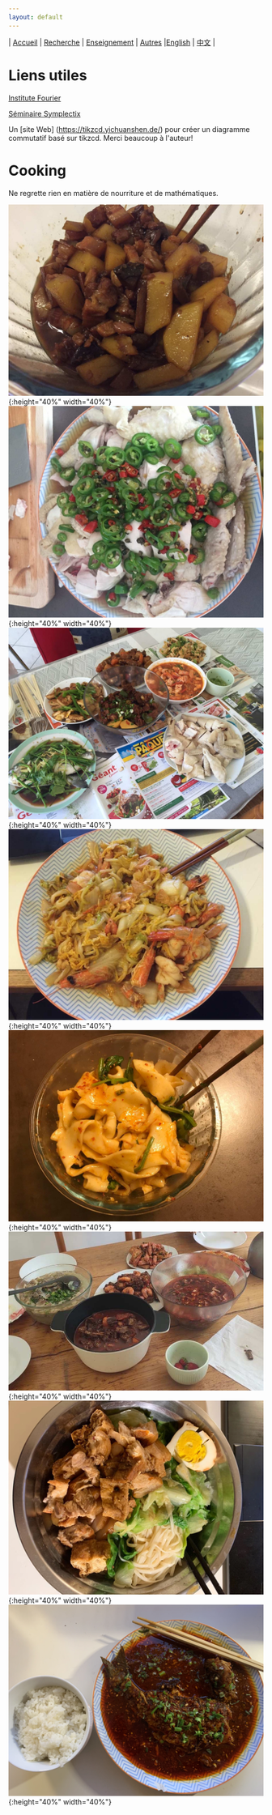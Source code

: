 ```yaml
---
layout: default
---
```



| [Accueil](index-fr.md)  | [Recherche](research-fr.md)    | [Enseignement](teaching-fr.md) | [Autres](others-fr.md)    |[English](others-en.md)              | [中文](others-ch.md) |

# Liens utiles

[Institute Fourier](https://www-fourier.ujf-grenoble.fr/)

[Séminaire Symplectix](http://symplectix.blogspot.com/)

Un [site Web] (https://tikzcd.yichuanshen.de/) pour créer un diagramme commutatif basé sur tikzcd. Merci beaucoup à l'auteur!

# Cooking

Ne regrette rien en matière de nourriture et de mathématiques.


![1](picture/1.png){:height="40%" width="40%"}![2](picture/2.png){:height="40%" width="40%"}
![3](picture/3.png){:height="40%" width="40%"}![4](picture/4.png){:height="40%" width="40%"}
![5](picture/5.png){:height="40%" width="40%"}![6](picture/6.png){:height="40%" width="40%"}
![7](picture/7.png){:height="40%" width="40%"}![8](picture/8.JPG){:height="40%" width="40%"}


<meta name="googlebot" content="noindex" />
